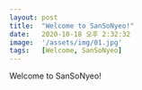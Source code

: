 ```yaml
---
layout: post
title:  "Welcome to SanSoNyeo!"
date:   2020-10-18 오후 2:32:32
image:  '/assets/img/01.jpg'
tags:   [Welcome, SanSoNyeo]
---
```

Welcome to SanSoNyeo!
